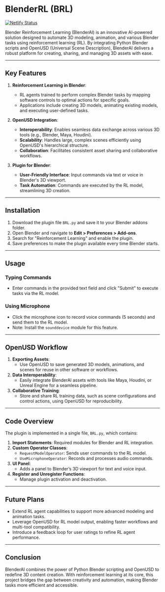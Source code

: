 # BlenderRL (BRL)
[![Netlify Status](https://api.netlify.com/api/v1/badges/7c999fe1-0ef0-4794-8099-0aea6a9ed1c2/deploy-status)](https://app.netlify.com/sites/blenderai/deploys)

Blender Reinforcement Learning (BlenderAI) is an innovative AI-powered solution designed to automate 3D modeling, animation, and various Blender tasks using reinforcement learning (RL). By integrating Python Blender scripts and OpenUSD (Universal Scene Description), BlenderAI delivers a robust platform for creating, sharing, and managing 3D assets with ease.

---

## **Key Features**
1. **Reinforcement Learning in Blender**:
   - RL agents trained to perform complex Blender tasks by mapping software controls to optimal actions for specific goals.
   - Applications include creating 3D models, animating existing models, and executing user-defined tasks.

2. **OpenUSD Integration**:
   - **Interoperability**: Enables seamless data exchange across various 3D tools (e.g., Blender, Maya, Houdini).
   - **Scalability**: Handles large, complex scenes efficiently using OpenUSD's hierarchical structure.
   - **Collaboration**: Facilitates consistent asset sharing and collaborative workflows.

3. **Plugin for Blender**:
   - **User-Friendly Interface**: Input commands via text or voice in Blender's 3D viewport.
   - **Task Automation**: Commands are executed by the RL model, streamlining 3D creation.

---

## **Installation**
1. Download the plugin file `BRL.py` and save it to your Blender addons folder.
2. Open Blender and navigate to **Edit > Preferences > Add-ons**.
3. Search for "Reinforcement Learning" and enable the plugin.
4. Save preferences to make the plugin available every time Blender starts.

---

## **Usage**
### **Typing Commands**
- Enter commands in the provided text field and click "Submit" to execute tasks via the RL model.

### **Using Microphone**
- Click the microphone icon to record voice commands (5 seconds) and send them to the RL model.
- Note: Install the `sounddevice` module for this feature.

---

## **OpenUSD Workflow**
1. **Exporting Assets**:
   - Use OpenUSD to save generated 3D models, animations, and scenes for reuse in other software or workflows.
2. **Data Interoperability**:
   - Easily integrate BlenderAI assets with tools like Maya, Houdini, or Unreal Engine for a seamless pipeline.
3. **Collaborative Training**:
   - Store and share RL training data, such as scene configurations and control actions, using OpenUSD for reproducibility.

---

## **Code Overview**
The plugin is implemented in a single file, `BRL.py`, which contains:
1. **Import Statements**: Required modules for Blender and RL integration.
2. **Custom Operator Classes**:
   - `RequestModelOperator`: Sends user commands to the RL model.
   - `UseMicrophoneOperator`: Records and processes audio commands.
3. **UI Panel**:
   - Adds a panel to Blender’s 3D viewport for text and voice input.
4. **Register and Unregister Functions**:
   - Manage plugin activation and deactivation.

---

## **Future Plans**
- Extend RL agent capabilities to support more advanced modeling and animation tasks.
- Leverage OpenUSD for RL model output, enabling faster workflows and multi-tool compatibility.
- Introduce a feedback loop for user ratings to refine RL agent performance.

---

## **Conclusion**
BlenderAI combines the power of Python Blender scripting and OpenUSD to redefine 3D content creation. With reinforcement learning at its core, this project bridges the gap between creativity and automation, making Blender tasks more efficient and accessible.
